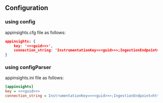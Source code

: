 ## Configuration


### using config

appinsights.cfg file as follows:


```json
appinsights: {
    key: '<<<guid>>>',
    connection_string: 'InstrumentationKey<<<guid>>>;IngestionEndpoint=https://<<<endpoint>>>'
}
```


### using configParser

appinsights.ini file as follows:

```ini
[appinsights]
key = <<<guid>>>
connection_string = InstrumentationKey=<<<guid>>>;IngestionEndpoint=https://<<<endpoint>>>
```